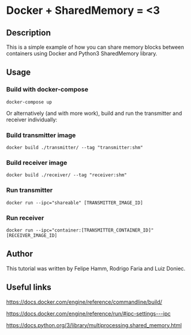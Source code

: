 # Docker + SharedMemory = <3
## Description
This is a simple example of how you can share memory blocks between containers using Docker and Python3 SharedMemory library.

## Usage

### Build with docker-compose
```docker-compose up```

Or alternatively (and with more work), build and run the transmitter and receiver individually:

### Build transmitter image
```docker build ./transmitter/ --tag "transmitter:shm"```

### Build receiver image 
```docker build ./receiver/ --tag "receiver:shm"```

### Run transmitter
```docker run --ipc="shareable" [TRANSMITTER_IMAGE_ID]```

### Run receiver
```docker run --ipc="container:[TRANSMITTER_CONTAINER_ID]" [RECEIVER_IMAGE_ID]```

## Author
This tutorial was written by Felipe Hamm, Rodrigo Faria and Luiz Doniec.

## Useful links

https://docs.docker.com/engine/reference/commandline/build/

https://docs.docker.com/engine/reference/run/#ipc-settings---ipc

https://docs.python.org/3/library/multiprocessing.shared_memory.html
